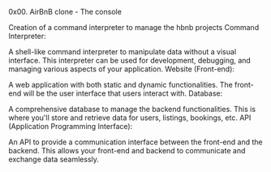 0x00. AirBnB clone - The console

Creation of a command interpreter to manage the hbnb projects
Command Interpreter:

A shell-like command interpreter to manipulate data without a visual interface.
This interpreter can be used for development, debugging, and managing various aspects of your application.
Website (Front-end):

A web application with both static and dynamic functionalities.
The front-end will be the user interface that users interact with.
Database:

A comprehensive database to manage the backend functionalities.
This is where you'll store and retrieve data for users, listings, bookings, etc.
API (Application Programming Interface):

An API to provide a communication interface between the front-end and the backend.
This allows your front-end and backend to communicate and exchange data seamlessly.

